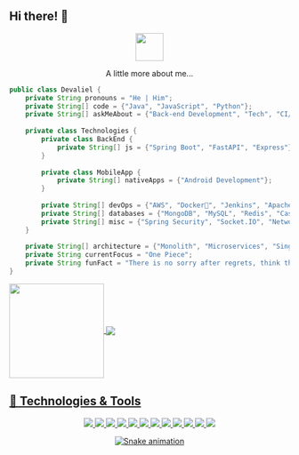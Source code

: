 ## Hi there! 👋

<p align="center">
  <img src="https://media.giphy.com/media/VgCDAzcKvsR6OM0uWg/giphy.gif" width="50">
</p>

<p align="center">
  A little more about me...
</p>

```java
public class Devaliel {
    private String pronouns = "He | Him";
    private String[] code = {"Java", "JavaScript", "Python"};
    private String[] askMeAbout = {"Back-end Development", "Tech", "CI/CD", "Networking"};
    
    private class Technologies {
        private class BackEnd {
            private String[] js = {"Spring Boot", "FastAPI", "Express"};
        }
        
        private class MobileApp {
            private String[] nativeApps = {"Android Development"};
        }
        
        private String[] devOps = {"AWS", "Docker🐳", "Jenkins", "Apache2"};
        private String[] databases = {"MongoDB", "MySQL", "Redis", "Cassandra"};
        private String[] misc = {"Spring Security", "Socket.IO", "Networking", "MTCNA"};
    }
    
    private String[] architecture = {"Monolith", "Microservices", "Single Page Applications", "Multi-platform Applications", "Serverless Applications"};
    private String currentFocus = "One Piece";
    private String funFact = "There is no sorry after regrets, think then act!";
}
```

<div>
  <a href="https://github.com/Devaliel">
   <img align="center" height="170" src="https://github-readme-stats.vercel.app/api/top-langs/?username=devaliel&layout=compact&langs_count=16&theme=dark"/>
  <img align="center" src="https://github-readme-stats.vercel.app/api?username=devaliel&show_icons=true&theme=dark&include_all_commits=true&count_private=true&hide=issues"/>
</div>


## 🔧 Technologies & Tools

<p align="center">
  <img src="https://img.shields.io/badge/OS-Linux-informational?style=flat&logo=linux&logoColor=white&color=6aa6f8">
  <img src="https://img.shields.io/badge/Editor-IntelliJ-informational?style=flat&logo=intellij-idea&logoColor=white&color=6aa6f8">
  <img src="https://img.shields.io/badge/Code-Java-informational?style=flat&logo=java&logoColor=white&color=6aa6f8">
  <img src="https://img.shields.io/badge/Code-AWS-informational?style=flat&logo=amazon-aws&logoColor=white&color=6aa6f8">
  <img src="https://img.shields.io/badge/Code-MongoDB-informational?style=flat&logo=mongodb&logoColor=white&color=6aa6f8">
  <img src="https://img.shields.io/badge/Code-Redis-informational?style=flat&logo=redis&logoColor=white&color=6aa6f8">
  <img src="https://img.shields.io/badge/Shell-Bash-informational?style=flat&logo=gnu-bash&logoColor=white&color=6aa6f8">
  <img src="https://img.shields.io/badge/Tools-PostgreSQL-informational?style=flat&logo=postgresql&logoColor=white&color=6aa6f8">
  <img src="https://img.shields.io/badge/Tools-MikroTik-informational?style=flat&logo=kubernetes&logoColor=white&color=6aa6f8">
  <img src="https://img.shields.io/badge/Tools-Docker-informational?style=flat&logo=docker&logoColor=white&color=6aa6f8">
  <img src="https://img.shields.io/badge/Tools-Kubernetes-informational?style=flat&logo=kubernetes&logoColor=white&color=6aa6f8">
  <img src="https://img.shields.io/badge/Tools-Jenkins-informational?style=flat&logo=jenkins&logoColor=white&color=6aa6f8">
</p>

<div align="center">
  <img src="https://github.com/devaliel/devaliel/blob/output/github-contribution-grid-snake.svg" alt="Snake animation">
</div>
